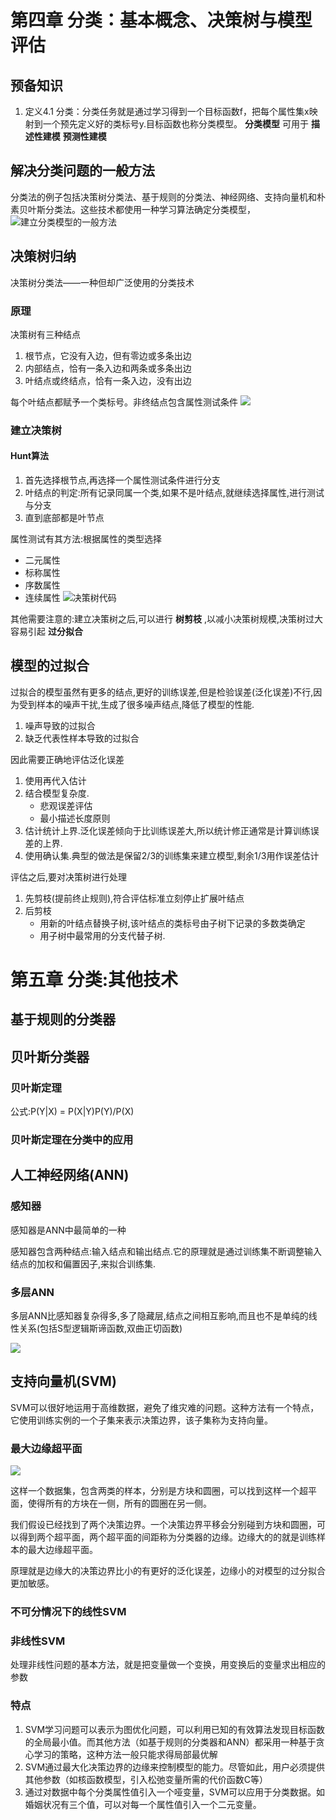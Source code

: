 # 第四章 分类：基本概念、决策树与模型评估
## 预备知识
1. 定义4.1 分类：分类任务就是通过学习得到一个目标函数f，把每个属性集x映射到一个预先定义好的类标号y.目标函数也称分类模型。 __分类模型__ 可用于 __描述性建模__ __预测性建模__
## 解决分类问题的一般方法
分类法的例子包括决策树分类法、基于规则的分类法、神经网络、支持向量机和朴素贝叶斯分类法。这些技术都使用一种学习算法确定分类模型，
![建立分类模型的一般方法](分类模型一般方法.jpg)
## 决策树归纳
决策树分类法——一种但却广泛使用的分类技术
### 原理
决策树有三种结点
1. 根节点，它没有入边，但有零边或多条出边
2. 内部结点，恰有一条入边和两条或多条出边
3. 叶结点或终结点，恰有一条入边，没有出边

每个叶结点都赋予一个类标号。非终结点包含属性测试条件
<img src="哺乳动物分类问题的决策树.jpg" style="max-width:70%"></img>
### 建立决策树
#### Hunt算法
1. 首先选择根节点,再选择一个属性测试条件进行分支
2. 叶结点的判定:所有记录同属一个类,如果不是叶结点,就继续选择属性,进行测试与分支
3. 直到底部都是叶节点

属性测试有其方法:根据属性的类型选择
* 二元属性
* 标称属性
* 序数属性
* 连续属性
  ![决策树代码](决策树code.jpg)

其他需要注意的:建立决策树之后,可以进行 __树剪枝__ ,以减小决策树规模,决策树过大容易引起 __过分拟合__ 
## 模型的过拟合
过拟合的模型虽然有更多的结点,更好的训练误差,但是检验误差(泛化误差)不行,因为受到样本的噪声干扰,生成了很多噪声结点,降低了模型的性能.
1. 噪声导致的过拟合
2. 缺乏代表性样本导致的过拟合

因此需要正确地评估泛化误差
1. 使用再代入估计
2. 结合模型复杂度.
    * 悲观误差评估
    * 最小描述长度原则
3. 估计统计上界.泛化误差倾向于比训练误差大,所以统计修正通常是计算训练误差的上界.
4. 使用确认集.典型的做法是保留2/3的训练集来建立模型,剩余1/3用作误差估计

评估之后,要对决策树进行处理
1. 先剪枝(提前终止规则),符合评估标准立刻停止扩展叶结点
2. 后剪枝
    * 用新的叶结点替换子树,该叶结点的类标号由子树下记录的多数类确定
    * 用子树中最常用的分支代替子树.

# 第五章 分类:其他技术

## 基于规则的分类器



## 贝叶斯分类器
### 贝叶斯定理
公式:P(Y|X) = P(X|Y)P(Y)/P(X)
### 贝叶斯定理在分类中的应用

## 人工神经网络(ANN)

### 感知器

感知器是ANN中最简单的一种

感知器包含两种结点:输入结点和输出结点.它的原理就是通过训练集不断调整输入结点的加权和偏置因子,来拟合训练集.

### 多层ANN

多层ANN比感知器复杂得多,多了隐藏层,结点之间相互影响,而且也不是单纯的线性关系(包括S型逻辑斯谛函数,双曲正切函数)

![](多层前馈ANN.PNG)

## 支持向量机(SVM)

SVM可以很好地运用于高维数据，避免了维灾难的问题。这种方法有一个特点，它使用训练实例的一个子集来表示决策边界，该子集称为支持向量。

### 最大边缘超平面

![](最大超平面.png)

这样一个数据集，包含两类的样本，分别是方块和圆圈，可以找到这样一个超平面，使得所有的方块在一侧，所有的圆圈在另一侧。

我们假设已经找到了两个决策边界。一个决策边界平移会分别碰到方块和圆圈，可以得到两个超平面，两个超平面的间距称为分类器的边缘。边缘大的的就是训练样本的最大边缘超平面。

原理就是边缘大的决策边界比小的有更好的泛化误差，边缘小的对模型的过分拟合更加敏感。

### 不可分情况下的线性SVM

### 非线性SVM

处理非线性问题的基本方法，就是把变量做一个变换，用变换后的变量求出相应的参数

### 特点

1. SVM学习问题可以表示为图优化问题，可以利用已知的有效算法发现目标函数的全局最小值。而其他方法（如基于规则的分类器和ANN）都采用一种基于贪心学习的策略，这种方法一般只能求得局部最优解
2. SVM通过最大化决策边界的边缘来控制模型的能力。尽管如此，用户必须提供其他参数（如核函数模型，引入松弛变量所需的代价函数C等）
3. 通过对数据中每个分类属性值引入一个哑变量，SVM可以应用于分类数据。如婚姻状况有三个值，可以对每一个属性值引入一个二元变量。

